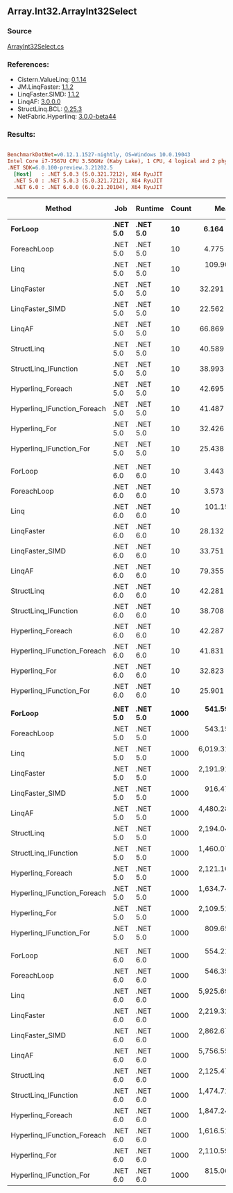 ﻿## Array.Int32.ArrayInt32Select

### Source
[ArrayInt32Select.cs](../LinqBenchmarks/Array/Int32/ArrayInt32Select.cs)

### References:
- Cistern.ValueLinq: [0.1.14](https://www.nuget.org/packages/Cistern.ValueLinq/0.1.14)
- JM.LinqFaster: [1.1.2](https://www.nuget.org/packages/JM.LinqFaster/1.1.2)
- LinqFaster.SIMD: [1.1.2](https://www.nuget.org/packages/LinqFaster.SIMD/1.0.3)
- LinqAF: [3.0.0.0](https://www.nuget.org/packages/LinqAF/3.0.0.0)
- StructLinq.BCL: [0.25.3](https://www.nuget.org/packages/StructLinq.BCL/0.25.3)
- NetFabric.Hyperlinq: [3.0.0-beta44](https://www.nuget.org/packages/NetFabric.Hyperlinq/3.0.0-beta44)

### Results:
``` ini

BenchmarkDotNet=v0.12.1.1527-nightly, OS=Windows 10.0.19043
Intel Core i7-7567U CPU 3.50GHz (Kaby Lake), 1 CPU, 4 logical and 2 physical cores
.NET SDK=6.0.100-preview.3.21202.5
  [Host]   : .NET 5.0.3 (5.0.321.7212), X64 RyuJIT
  .NET 5.0 : .NET 5.0.3 (5.0.321.7212), X64 RyuJIT
  .NET 6.0 : .NET 6.0.0 (6.0.21.20104), X64 RyuJIT


```
|                      Method |      Job |  Runtime | Count |         Mean |      Error |     StdDev |       Median | Ratio | RatioSD |  Gen 0 | Gen 1 | Gen 2 | Allocated |
|---------------------------- |--------- |--------- |------ |-------------:|-----------:|-----------:|-------------:|------:|--------:|-------:|------:|------:|----------:|
|                     **ForLoop** | **.NET 5.0** | **.NET 5.0** |    **10** |     **6.164 ns** |  **0.0264 ns** |  **0.0221 ns** |     **6.170 ns** |  **1.00** |    **0.00** |      **-** |     **-** |     **-** |         **-** |
|                 ForeachLoop | .NET 5.0 | .NET 5.0 |    10 |     4.775 ns |  0.0323 ns |  0.0270 ns |     4.769 ns |  0.77 |    0.01 |      - |     - |     - |         - |
|                        Linq | .NET 5.0 | .NET 5.0 |    10 |   109.906 ns |  0.3722 ns |  0.3481 ns |   109.874 ns | 17.82 |    0.07 | 0.0229 |     - |     - |      48 B |
|                  LinqFaster | .NET 5.0 | .NET 5.0 |    10 |    32.291 ns |  0.2585 ns |  0.2292 ns |    32.299 ns |  5.23 |    0.03 | 0.0306 |     - |     - |      64 B |
|             LinqFaster_SIMD | .NET 5.0 | .NET 5.0 |    10 |    22.562 ns |  0.4799 ns |  1.2974 ns |    21.833 ns |  3.77 |    0.17 | 0.0306 |     - |     - |      64 B |
|                      LinqAF | .NET 5.0 | .NET 5.0 |    10 |    66.869 ns |  0.3090 ns |  0.2580 ns |    66.928 ns | 10.85 |    0.05 |      - |     - |     - |         - |
|                  StructLinq | .NET 5.0 | .NET 5.0 |    10 |    40.589 ns |  0.1456 ns |  0.1215 ns |    40.596 ns |  6.58 |    0.04 | 0.0153 |     - |     - |      32 B |
|        StructLinq_IFunction | .NET 5.0 | .NET 5.0 |    10 |    38.993 ns |  0.1148 ns |  0.1018 ns |    38.990 ns |  6.33 |    0.03 |      - |     - |     - |         - |
|           Hyperlinq_Foreach | .NET 5.0 | .NET 5.0 |    10 |    42.695 ns |  0.3072 ns |  0.2565 ns |    42.577 ns |  6.93 |    0.06 |      - |     - |     - |         - |
| Hyperlinq_IFunction_Foreach | .NET 5.0 | .NET 5.0 |    10 |    41.487 ns |  0.1486 ns |  0.1241 ns |    41.448 ns |  6.73 |    0.02 |      - |     - |     - |         - |
|               Hyperlinq_For | .NET 5.0 | .NET 5.0 |    10 |    32.426 ns |  0.0960 ns |  0.0802 ns |    32.405 ns |  5.26 |    0.02 |      - |     - |     - |         - |
|     Hyperlinq_IFunction_For | .NET 5.0 | .NET 5.0 |    10 |    25.438 ns |  0.0541 ns |  0.0479 ns |    25.425 ns |  4.13 |    0.02 |      - |     - |     - |         - |
|                             |          |          |       |              |            |            |              |       |         |        |       |       |           |
|                     ForLoop | .NET 6.0 | .NET 6.0 |    10 |     3.443 ns |  0.0227 ns |  0.0190 ns |     3.437 ns |  1.00 |    0.00 |      - |     - |     - |         - |
|                 ForeachLoop | .NET 6.0 | .NET 6.0 |    10 |     3.573 ns |  0.0147 ns |  0.0137 ns |     3.572 ns |  1.04 |    0.01 |      - |     - |     - |         - |
|                        Linq | .NET 6.0 | .NET 6.0 |    10 |   101.154 ns |  0.4183 ns |  0.3708 ns |   101.086 ns | 29.39 |    0.17 | 0.0229 |     - |     - |      48 B |
|                  LinqFaster | .NET 6.0 | .NET 6.0 |    10 |    28.132 ns |  0.1779 ns |  0.1577 ns |    28.104 ns |  8.17 |    0.07 | 0.0306 |     - |     - |      64 B |
|             LinqFaster_SIMD | .NET 6.0 | .NET 6.0 |    10 |    33.751 ns |  0.4875 ns |  0.4071 ns |    33.584 ns |  9.80 |    0.14 | 0.0306 |     - |     - |      64 B |
|                      LinqAF | .NET 6.0 | .NET 6.0 |    10 |    79.355 ns |  0.3366 ns |  0.2811 ns |    79.356 ns | 23.05 |    0.17 |      - |     - |     - |         - |
|                  StructLinq | .NET 6.0 | .NET 6.0 |    10 |    42.281 ns |  0.8756 ns |  1.4387 ns |    41.498 ns | 12.77 |    0.27 | 0.0153 |     - |     - |      32 B |
|        StructLinq_IFunction | .NET 6.0 | .NET 6.0 |    10 |    38.708 ns |  0.0846 ns |  0.0750 ns |    38.710 ns | 11.24 |    0.07 |      - |     - |     - |         - |
|           Hyperlinq_Foreach | .NET 6.0 | .NET 6.0 |    10 |    42.287 ns |  0.1760 ns |  0.1470 ns |    42.310 ns | 12.28 |    0.09 |      - |     - |     - |         - |
| Hyperlinq_IFunction_Foreach | .NET 6.0 | .NET 6.0 |    10 |    41.831 ns |  0.1709 ns |  0.1515 ns |    41.789 ns | 12.15 |    0.07 |      - |     - |     - |         - |
|               Hyperlinq_For | .NET 6.0 | .NET 6.0 |    10 |    32.823 ns |  0.1371 ns |  0.1145 ns |    32.829 ns |  9.53 |    0.07 |      - |     - |     - |         - |
|     Hyperlinq_IFunction_For | .NET 6.0 | .NET 6.0 |    10 |    25.901 ns |  0.0577 ns |  0.0482 ns |    25.905 ns |  7.52 |    0.04 |      - |     - |     - |         - |
|                             |          |          |       |              |            |            |              |       |         |        |       |       |           |
|                     **ForLoop** | **.NET 5.0** | **.NET 5.0** |  **1000** |   **541.594 ns** |  **4.3588 ns** |  **3.8640 ns** |   **541.506 ns** |  **1.00** |    **0.00** |      **-** |     **-** |     **-** |         **-** |
|                 ForeachLoop | .NET 5.0 | .NET 5.0 |  1000 |   543.151 ns |  1.9400 ns |  1.6200 ns |   542.845 ns |  1.00 |    0.01 |      - |     - |     - |         - |
|                        Linq | .NET 5.0 | .NET 5.0 |  1000 | 6,019.314 ns | 40.6243 ns | 33.9231 ns | 6,008.192 ns | 11.12 |    0.11 | 0.0229 |     - |     - |      48 B |
|                  LinqFaster | .NET 5.0 | .NET 5.0 |  1000 | 2,191.914 ns |  8.5161 ns |  7.5493 ns | 2,190.993 ns |  4.05 |    0.04 | 1.9226 |     - |     - |   4,024 B |
|             LinqFaster_SIMD | .NET 5.0 | .NET 5.0 |  1000 |   916.476 ns | 11.3268 ns |  8.8432 ns |   919.836 ns |  1.69 |    0.02 | 1.9226 |     - |     - |   4,024 B |
|                      LinqAF | .NET 5.0 | .NET 5.0 |  1000 | 4,480.281 ns | 11.8825 ns | 11.1149 ns | 4,479.935 ns |  8.27 |    0.06 |      - |     - |     - |         - |
|                  StructLinq | .NET 5.0 | .NET 5.0 |  1000 | 2,194.049 ns |  6.9674 ns |  6.5173 ns | 2,194.431 ns |  4.05 |    0.03 | 0.0153 |     - |     - |      32 B |
|        StructLinq_IFunction | .NET 5.0 | .NET 5.0 |  1000 | 1,460.076 ns |  2.9158 ns |  2.7275 ns | 1,461.073 ns |  2.70 |    0.02 |      - |     - |     - |         - |
|           Hyperlinq_Foreach | .NET 5.0 | .NET 5.0 |  1000 | 2,121.160 ns | 10.4170 ns |  9.2344 ns | 2,121.472 ns |  3.92 |    0.04 |      - |     - |     - |         - |
| Hyperlinq_IFunction_Foreach | .NET 5.0 | .NET 5.0 |  1000 | 1,634.749 ns |  4.1634 ns |  3.6907 ns | 1,634.054 ns |  3.02 |    0.02 |      - |     - |     - |         - |
|               Hyperlinq_For | .NET 5.0 | .NET 5.0 |  1000 | 2,109.516 ns | 12.4567 ns | 11.6520 ns | 2,105.209 ns |  3.90 |    0.03 |      - |     - |     - |         - |
|     Hyperlinq_IFunction_For | .NET 5.0 | .NET 5.0 |  1000 |   809.658 ns |  4.2129 ns |  3.5179 ns |   808.357 ns |  1.50 |    0.01 |      - |     - |     - |         - |
|                             |          |          |       |              |            |            |              |       |         |        |       |       |           |
|                     ForLoop | .NET 6.0 | .NET 6.0 |  1000 |   554.211 ns |  2.2063 ns |  1.9558 ns |   554.746 ns |  1.00 |    0.00 |      - |     - |     - |         - |
|                 ForeachLoop | .NET 6.0 | .NET 6.0 |  1000 |   546.351 ns |  2.2372 ns |  1.9832 ns |   546.553 ns |  0.99 |    0.01 |      - |     - |     - |         - |
|                        Linq | .NET 6.0 | .NET 6.0 |  1000 | 5,925.697 ns | 47.9218 ns | 42.4815 ns | 5,930.005 ns | 10.69 |    0.07 | 0.0229 |     - |     - |      48 B |
|                  LinqFaster | .NET 6.0 | .NET 6.0 |  1000 | 2,219.320 ns | 14.1253 ns | 12.5217 ns | 2,217.162 ns |  4.00 |    0.03 | 1.9226 |     - |     - |   4,024 B |
|             LinqFaster_SIMD | .NET 6.0 | .NET 6.0 |  1000 | 2,862.676 ns | 60.0073 ns | 56.1309 ns | 2,874.473 ns |  5.16 |    0.10 | 1.9226 |     - |     - |   4,024 B |
|                      LinqAF | .NET 6.0 | .NET 6.0 |  1000 | 5,756.556 ns | 14.0652 ns | 12.4684 ns | 5,757.299 ns | 10.39 |    0.04 |      - |     - |     - |         - |
|                  StructLinq | .NET 6.0 | .NET 6.0 |  1000 | 2,125.471 ns |  7.2658 ns |  6.4410 ns | 2,124.920 ns |  3.84 |    0.02 | 0.0153 |     - |     - |      32 B |
|        StructLinq_IFunction | .NET 6.0 | .NET 6.0 |  1000 | 1,474.715 ns |  4.0929 ns |  3.6283 ns | 1,472.942 ns |  2.66 |    0.01 |      - |     - |     - |         - |
|           Hyperlinq_Foreach | .NET 6.0 | .NET 6.0 |  1000 | 1,847.241 ns |  2.7925 ns |  2.3319 ns | 1,847.165 ns |  3.33 |    0.01 |      - |     - |     - |         - |
| Hyperlinq_IFunction_Foreach | .NET 6.0 | .NET 6.0 |  1000 | 1,616.513 ns |  4.4928 ns |  4.2026 ns | 1,614.739 ns |  2.92 |    0.01 |      - |     - |     - |         - |
|               Hyperlinq_For | .NET 6.0 | .NET 6.0 |  1000 | 2,110.596 ns |  9.0637 ns |  7.5686 ns | 2,109.034 ns |  3.81 |    0.02 |      - |     - |     - |         - |
|     Hyperlinq_IFunction_For | .NET 6.0 | .NET 6.0 |  1000 |   815.065 ns |  4.9051 ns |  4.3482 ns |   816.165 ns |  1.47 |    0.01 |      - |     - |     - |         - |
